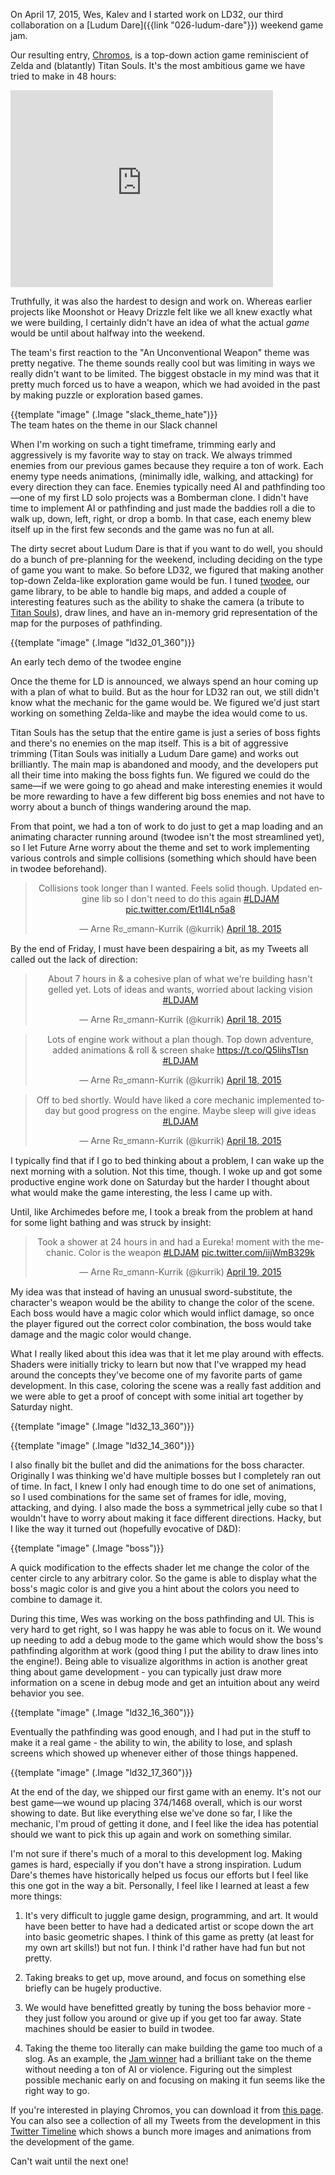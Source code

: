 On April 17, 2015, Wes, Kalev and I started work on LD32, our third
collaboration on a [Ludum Dare]({{link "026-ludum-dare"}}) weekend game jam.

Our resulting entry, [Chromos](http://eg.regio.us/ld32), is a top-down action
game reminiscient of Zelda and (blatantly) Titan Souls.  It's the most
ambitious game we have tried to make in 48 hours:

<iframe class="centered" width="420" height="315" src="https://www.youtube.com/embed/3xs_6vkWYxc" frameborder="0" allowfullscreen></iframe>

<!--BREAK-->

Truthfully, it was also the hardest to design and work on.  Whereas earlier
projects like Moonshot or Heavy Drizzle felt like we all knew exactly what we
were building, I certainly didn't have an idea of what the actual _game_ would
be until about halfway into the weekend.

The team's first reaction to the "An Unconventional Weapon" theme was pretty
negative.  The theme sounds really cool but was limiting in ways we really
didn't want to be limited.  The biggest obstacle in my mind was that it pretty
much forced us to have a weapon, which we had avoided in the past by making
puzzle or exploration based games.

<div class="centered">
  {{template "image" (.Image "slack_theme_hate")}}
  <div class="caption centered">The team hates on the theme in our Slack channel</div>
</div>

When I'm working on such a tight timeframe, trimming early and aggressively is
my favorite way to stay on track.  We always trimmed enemies from our previous
games because they require a ton of work.  Each enemy type needs animations,
(minimally idle, walking, and attacking) for every direction they can face.
Enemies typically need AI and pathfinding too&mdash;one of my first LD solo
projects was a Bomberman clone.  I didn't have time to implement AI or
pathfinding and just made the baddies roll a die to walk up, down, left, right,
or drop a bomb.  In that case, each enemy blew itself up in the first few
seconds and the game was no fun at all.

The dirty secret about Ludum Dare is that if you want to do well, you should do
a bunch of pre-planning for the weekend, including deciding on the type of game
you want to make.  So before LD32, we figured that making another top-down
Zelda-like exploration game would be fun.  I tuned
[twodee](https://github.com/kurrik/twodee), our game library, to be able to
handle big maps, and added a couple of interesting features such as the ability
to shake the camera (a tribute to [Titan
Souls](http://www.devolverdigital.com/games/view/titan-souls)), draw lines, and
have an in-memory grid representation of the map for the purposes of
pathfinding.

<p class="centered">
  {{template "image" (.Image "ld32_01_360")}}
  <div class="caption centered">An early tech demo of the twodee engine</div>
</p>

Once the theme for LD is announced, we always spend an hour coming up with a
plan of what to build.  But as the hour for LD32 ran out, we still didn't know
what the mechanic for the game would be.  We figured we'd just start working on
something Zelda-like and maybe the idea would come to us.

Titan Souls has the setup that the entire game is just a series of boss fights
and there's no enemies on the map itself.  This is a bit of aggressive trimming
(Titan Souls was initially a Ludum Dare game) and works out brilliantly.  The
main map is abandoned and moody, and the developers put all their time into
making the boss fights fun.  We figured we could do the same&mdash;if we were
going to go ahead and make interesting enemies it would be more rewarding to
have a few different big boss enemies and not have to worry about a bunch of
things wandering around the map.

From that point, we had a ton of work to do just to get a map loading and an
animating character running around (twodee isn't the most streamlined yet), so
I let Future Arne worry about the theme and set to work implementing various
controls and simple collisions (something which should have been in twodee
beforehand).

<blockquote align="center" class="twitter-tweet" lang="en"><p lang="en" dir="ltr">Collisions took longer than I wanted. Feels solid though. Updated engine lib so I don&#39;t need to do this again <a href="https://twitter.com/hashtag/LDJAM?src=hash">#LDJAM</a> <a href="http://t.co/Et1I4Ln5a8">pic.twitter.com/Et1I4Ln5a8</a></p>&mdash; Arne Rಠ_ಠmann-Kurrik (@kurrik) <a href="https://twitter.com/kurrik/status/589545216421429248">April 18, 2015</a></blockquote>

By the end of Friday, I must have been despairing a bit, as my Tweets all
called out the lack of direction:

<blockquote align="center" class="twitter-tweet" data-cards="hidden" lang="en"><p lang="en" dir="ltr">About 7 hours in &amp; a cohesive plan of what we&#39;re building hasn&#39;t gelled yet. Lots of ideas and wants, worried about lacking vision <a href="https://twitter.com/hashtag/LDJAM?src=hash">#LDJAM</a></p>&mdash; Arne Rಠ_ಠmann-Kurrik (@kurrik) <a href="https://twitter.com/kurrik/status/589340743958810624">April 18, 2015</a></blockquote>
<blockquote align="center" class="twitter-tweet" data-cards="hidden" lang="en"><p lang="en" dir="ltr">Lots of engine work without a plan though. Top down adventure, added animations &amp; roll &amp; screen shake <a href="https://t.co/Q5lihsTlsn">https://t.co/Q5lihsTlsn</a> <a href="https://twitter.com/hashtag/LDJAM?src=hash">#LDJAM</a></p>&mdash; Arne Rಠ_ಠmann-Kurrik (@kurrik) <a href="https://twitter.com/kurrik/status/589341161313079297">April 18, 2015</a></blockquote>
<blockquote align="center" class="twitter-tweet" data-cards="hidden" lang="en"><p lang="en" dir="ltr">Off to bed shortly. Would have liked a core mechanic implemented today but good progress on the engine. Maybe sleep will give ideas <a href="https://twitter.com/hashtag/LDJAM?src=hash">#LDJAM</a></p>&mdash; Arne Rಠ_ಠmann-Kurrik (@kurrik) <a href="https://twitter.com/kurrik/status/589342245922320384">April 18, 2015</a></blockquote>

I typically find that if I go to bed thinking about a problem, I can wake up
the next morning with a solution.  Not this time, though.  I woke up and got
some productive engine work done on Saturday but the harder I thought about
what would make the game interesting, the less I came up with.

Until, like Archimedes before me, I took a break from the problem at hand for
some light bathing and was struck by insight:

<blockquote align="center" class="twitter-tweet" lang="en"><p lang="en" dir="ltr">Took a shower at 24 hours in and had a Eureka! moment with the mechanic. Color is the weapon <a href="https://twitter.com/hashtag/LDJAM?src=hash">#LDJAM</a> <a href="http://t.co/iijWmB329k">pic.twitter.com/iijWmB329k</a></p>&mdash; Arne Rಠ_ಠmann-Kurrik (@kurrik) <a href="https://twitter.com/kurrik/status/589618599960023040">April 19, 2015</a></blockquote>

My idea was that instead of having an unusual sword-substitute, the character's
weapon would be the ability to change the color of the scene.  Each boss would
have a magic color which would inflict damage, so once the player figured out
the correct color combination, the boss would take damage and the magic color
would change.

What I really liked about this idea was that it let me play around with
effects.  Shaders were initially tricky to learn but now that I've wrapped my
head around the concepts they've become one of my favorite parts of game
development.  In this case, coloring the scene was a really fast addition and
we were able to get a proof of concept with some initial art together by
Saturday night.

<p class="centered">
  {{template "image" (.Image "ld32_13_360")}}
</p>

<p class="centered">
  {{template "image" (.Image "ld32_14_360")}}
</p>

I also finally bit the bullet and did the animations for the boss character.
Originally I was thinking we'd have multiple bosses but I completely ran out of
time.  In fact, I knew I only had enough time to do one set of animations, so I
used combinations for the same set of frames for idle, moving, attacking, and
dying.  I also made the boss a symmetrical jelly cube so that I wouldn't have
to worry about making it face different directions.  Hacky, but I like the way
it turned out (hopefully evocative of D&amp;D):

<p class="centered">
  {{template "image" (.Image "boss")}}
</p>

A quick modification to the effects shader let me change the color of the
center circle to any arbitrary color.  So the game is able to display what the
boss's magic color is and give you a hint about the colors you need to combine
to damage it.

During this time, Wes was working on the boss pathfinding and UI.  This is very
hard to get right, so I was happy he was able to focus on it.  We wound up
needing to add a debug mode to the game which would show the boss's pathfinding
algorithm at work (good thing I put the ability to draw lines into the
engine!).  Being able to visualize algorithms in action is another great thing
about game development - you can typically just draw more information on a
scene in debug mode and get an intuition about any weird behavior you see.

<p class="centered">
  {{template "image" (.Image "ld32_16_360")}}
</p>

Eventually the pathfinding was good enough, and I had put in the stuff to make
it a real game - the ability to win, the ability to lose, and splash screens
which showed up whenever either of those things happened.

<p class="centered">
  {{template "image" (.Image "ld32_17_360")}}
</p>

At the end of the day, we shipped our first game with an enemy.  It's not our
best game&mdash;we wound up placing 374/1468 overall, which is our worst
showing to date.  But like everything else we've done so far, I like the
mechanic, I'm proud of getting it done, and I feel like the idea has potential
should we want to pick this up again and work on something similar.

I'm not sure if there's much of a moral to this development log.  Making games
is hard, especially if you don't have a strong inspiration.  Ludum Dare's
themes have historically helped us focus our efforts but I feel like this one
got in the way a bit.  Personally, I feel like I learned at least a few more
things:

1. It's very difficult to juggle game design, programming, and art. It would
have been better to have had a dedicated artist or scope down the art into
basic geometric shapes.  I think of this game as pretty (at least for my own
art skills!) but not fun.  I think I'd rather have had fun but not pretty.

1. Taking breaks to get up, move around, and focus on something else briefly
can be hugely productive.

1. We would have benefitted greatly by tuning the boss behavior more - they
just follow you around or give up if you get too far away.  State machines
should be easier to build in twodee.

1. Taking the theme too literally can make building the game too much of a
slog.  As an example, the [Jam
winner](http://ludumdare.com/compo/ludum-dare-32/?uid=50449) had a brilliant
take on the theme without needing a ton of AI or violence.  Figuring out the
simplest possible mechanic early on and focusing on making it fun seems like
the right way to go.

If you're interested in playing Chromos, you can download it from [this
page](http://eg.regio.us/ld32).  You can also see a collection of all my Tweets
from the development in this [Twitter
Timeline](https://twitter.com/kurrik/timelines/619916886046683136) which shows
a bunch more images and animations from the development of the game.

Can't wait until the next one!
